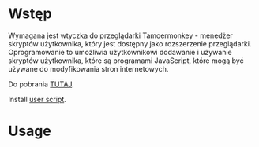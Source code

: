 # Wstęp

Wymagana jest wtyczka do przeglądarki Tamoermonkey - menedżer skryptów użytkownika, który jest dostępny jako rozszerzenie przeglądarki. Oprogramowanie to umożliwia użytkownikowi dodawanie i używanie skryptów użytkownika, które są programami JavaScript, które mogą być używane do modyfikowania stron internetowych.

Do pobrania [TUTAJ](https://tampermonkey.net/).

Install [user script](https://github.com/bdudek86/wayfarer/raw/main/BD_wayfarer.user.js).

# Usage
